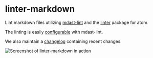 # linter-markdown

Lint markdown files utilizing [mdast-lint][mdast-lint] and the [linter][linter] package for atom.

The linting is easily [configurable][configuration] with mdast-lint.

We also maintain a [changelog][changelog] containing recent changes.

![Screenshot of linter-markdown in action][screenshot]

[mdast-lint]: https://github.com/wooorm/mdast-lint
[changelog]: https://github.com/AtomLinter/linter-markdown/blob/master/CHANGELOG.md
[configuration]: https://github.com/wooorm/mdast-lint#configuring-mdast-lint
[linter]: https://atom.io/packages/linter
[screenshot]: https://raw.githubusercontent.com/AtomLinter/linter-markdown/master/assets/screenshot.png
